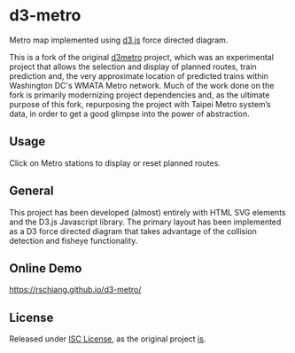 # d3-metro

Metro map implemented using [d3.js](https://d3js.org/) force directed diagram.

This is a fork of the original [d3metro](https://github.com/davidctaylor/d3metro) project, which was an experimental project that allows the selection and display of planned routes, train prediction and, the very approximate location of predicted trains within Washington DC's WMATA Metro network. Much of the work done on the fork is primarily modernizing project dependencies and, as the ultimate purpose of this fork, repurposing the project with Taipei Metro system’s data, in order to get a good glimpse into the power of abstraction.

Usage
-----
Click on Metro stations to display or reset planned routes.

General
-------
This project has been developed (almost) entirely with HTML SVG elements and the D3.js Javascript library. The primary layout has been implemented as a D3 force directed diagram that takes advantage of the collision detection and fisheye functionality.


Online Demo
-----------
<https://rschiang.github.io/d3-metro/>

License
-------

Released under [ISC License](LICENSE.md), as the original project [is](https://github.com/davidctaylor/d3metro/blob/master/package.json#L6).
